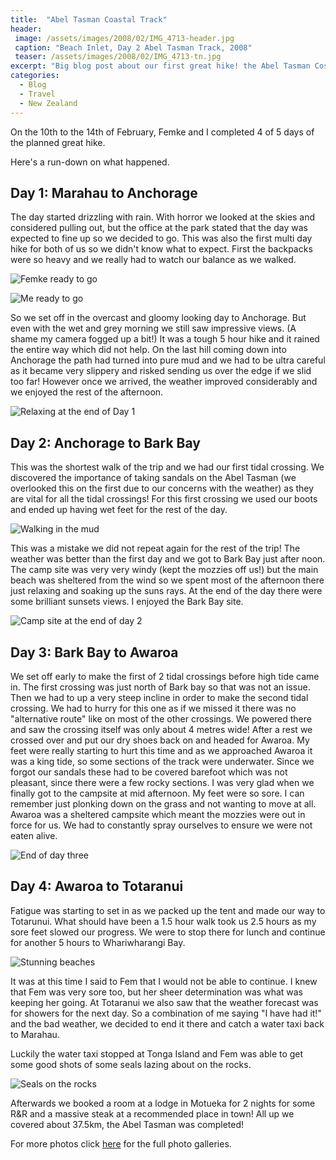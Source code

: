 ```yaml
---
title:  "Abel Tasman Coastal Track"
header:
 image: /assets/images/2008/02/IMG_4713-header.jpg
 caption: "Beach Inlet, Day 2 Abel Tasman Track, 2008"
 teaser: /assets/images/2008/02/IMG_4713-tn.jpg
excerpt: "Big blog post about our first great hike! the Abel Tasman Costal Track!"
categories: 
  - Blog
  - Travel
  - New Zealand
---
```

On the 10th to the 14th of February, Femke and I completed 4 of 5 days of the planned great hike.

Here's a run-down on what happened.

## Day 1: Marahau to Anchorage

The day started drizzling with rain. With horror we looked at the skies and considered pulling out, but the office at the park stated that the day was expected to fine up so we decided to go. This was also the first multi day hike for both of us so we didn't know what to expect. First the backpacks were so heavy and we really had to watch our balance as we walked.

![Femke ready to go](https://photos.smugmug.com/New-Zealand/Abel-Tasman-Coastal-Track/Day-1-Marahau-to-Anchorage/i-CKnctt2/0/bf1be163/X2/IMG_4667-X2.jpg)

![Me ready to go](https://photos.smugmug.com/New-Zealand/Abel-Tasman-Coastal-Track/Day-1-Marahau-to-Anchorage/i-mPJ2t3h/0/e2a8ce69/X2/IMG_4668-X2.jpg)

So we set off in the overcast and gloomy looking day to Anchorage. But even with the wet and grey morning we still saw impressive views. (A shame my camera fogged up a bit!) It was a tough 5 hour hike and it rained the entire way which did not help. On the last hill coming down into Anchorage the path had turned into pure mud and we had to be ultra careful as it became very slippery and risked sending us over the edge if we slid too far! However once we arrived, the weather improved considerably and we enjoyed the rest of the afternoon.

![Relaxing at the end of Day 1](https://photos.smugmug.com/New-Zealand/Abel-Tasman-Coastal-Track/Day-1-Marahau-to-Anchorage/i-gHbq3jM/0/491d071d/X2/IMG_4699-X2.jpg)

## Day 2: Anchorage to Bark Bay

This was the shortest walk of the trip and we had our first tidal crossing. We discovered the importance of taking sandals on the Abel Tasman (we overlooked this on the first due to our concerns with the weather) as they are vital for all the tidal crossings! For this first crossing we used our boots and ended up having wet feet for the rest of the day. 

![Walking in the mud](https://photos.smugmug.com/New-Zealand/Abel-Tasman-Coastal-Track/Day-2-Anchorage-to-Bark-Bay/i-6XDzVTx/0/04804e16/X2/IMG_4719-X2.jpg)

This was a mistake we did not repeat again for the rest of the trip! The weather was better than the first day and we got to Bark Bay just after noon. The camp site was very very windy (kept the mozzies off us!) but the main beach was sheltered from the wind so we spent most of the afternoon there just relaxing and soaking up the suns rays. At the end of the day there were some brilliant sunsets views. I enjoyed the Bark Bay site.

![Camp site at the end of day 2](https://photos.smugmug.com/New-Zealand/Abel-Tasman-Coastal-Track/Day-2-Anchorage-to-Bark-Bay/i-MTnV9Qb/0/0da4a340/X2/IMG_4746-X2.jpg)

## Day 3: Bark Bay to Awaroa

We set off early to make the first of 2 tidal crossings before high tide came in. The first crossing was just north of Bark bay so that was not an issue. Then we had to up a very steep incline in order to make the second tidal crossing. We had to hurry for this one as if we missed it there was no "alternative route" like on most of the other crossings. We powered there and saw the crossing itself was only about 4 metres wide!
After a rest we crossed over and put our dry shoes back on and headed for Awaroa. My feet were really starting to hurt this time and as we approached Awaroa it was a king tide, so some sections of the track were underwater. Since we forgot our sandals these had to be covered barefoot which was not pleasant, since there were a few rocky sections. I was very glad when we finally got to the campsite at mid afternoon. My feet were so sore. I can remember just plonking down on the grass and not wanting to move at all. Awaroa was a sheltered campsite which meant the mozzies were out in force for us. We had to constantly spray ourselves to ensure we were not eaten alive.

![End of day three](https://photos.smugmug.com/New-Zealand/Abel-Tasman-Coastal-Track/Day-3-Bark-Bay-to-Awaroa/i-BtV7FXr/0/457608d6/X2/IMG_4840-X2.jpg)

## Day 4: Awaroa to Totaranui

Fatigue was starting to set in as we packed up the tent and made our way to Totarunui. What should have been a 1.5 hour walk took us 2.5 hours as my sore feet slowed our progress. We were to stop there for lunch and continue for another 5 hours to Whariwharangi Bay.

![Stunning beaches](https://photos.smugmug.com/New-Zealand/Abel-Tasman-Coastal-Track/Day-4-Awaroa-to-Totarunui/i-QbWqwc7/0/e78b0eab/X2/IMG_4857-X2.jpg)

It was at this time I said to Fem that I would not be able to continue. I knew that Fem was very sore too, but her sheer determination was what was keeping her going. At Totaranui we also saw that the weather forecast was for showers for the next day. So a combination of me saying "I have had it!" and the bad weather, we decided to end it there and catch a water taxi back to Marahau.

Luckily the water taxi stopped at Tonga Island and Fem was able to get some good shots of some seals lazing about on the rocks.

![Seals on the rocks](https://photos.smugmug.com/New-Zealand/Abel-Tasman-Coastal-Track/Day-4-Awaroa-to-Totarunui/i-Hk66MxZ/0/7d1c944c/X2/IMG_4892-X2.jpg)

Afterwards we booked a room at a lodge in Motueka for 2 nights for some R&R and a massive steak at a recommended place in town! All up we covered about 37.5km, the Abel Tasman was completed!

For more photos click [here](http://photos.mattcorr.com/New-Zealand/Abel-Tasman-Coastal-Track) for the full photo galleries.